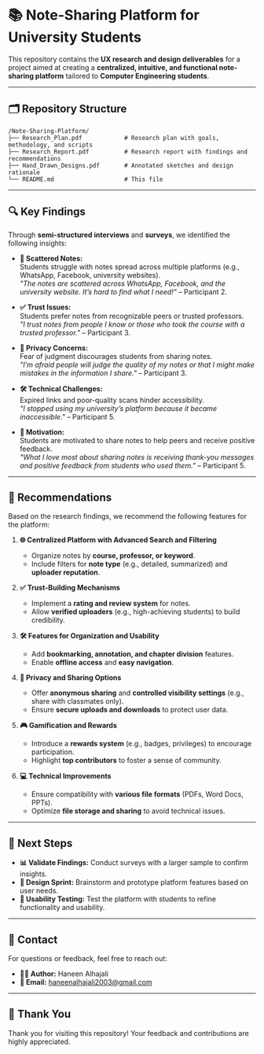 # 📚 Note-Sharing Platform for University Students  

This repository contains the **UX research and design deliverables** for a project aimed at creating a **centralized, intuitive, and functional note-sharing platform** tailored to **Computer Engineering students**.  

---

## 🗂️ Repository Structure  
```
/Note-Sharing-Platform/
├── Research_Plan.pdf            # Research plan with goals, methodology, and scripts
├── Research_Report.pdf          # Research report with findings and recommendations
├── Hand_Drawn_Designs.pdf       # Annotated sketches and design rationale
└── README.md                    # This file
```
---

## 🔍 Key Findings  

Through **semi-structured interviews** and **surveys**, we identified the following insights:  

- **📂 Scattered Notes:**  
  Students struggle with notes spread across multiple platforms (e.g., WhatsApp, Facebook, university websites).  
  *"The notes are scattered across WhatsApp, Facebook, and the university website. It’s hard to find what I need!"* – Participant 2.  

- **✅ Trust Issues:**  
  Students prefer notes from recognizable peers or trusted professors.  
  *"I trust notes from people I know or those who took the course with a trusted professor."* – Participant 3.  

- **👤 Privacy Concerns:**  
  Fear of judgment discourages students from sharing notes.  
  *"I’m afraid people will judge the quality of my notes or that I might make mistakes in the information I share."* – Participant 3.  

- **🛠️ Technical Challenges:**  
  Expired links and poor-quality scans hinder accessibility.  
  *"I stopped using my university’s platform because it became inaccessible."* – Participant 5.  

- **🌟 Motivation:**  
  Students are motivated to share notes to help peers and receive positive feedback.  
  *"What I love most about sharing notes is receiving thank-you messages and positive feedback from students who used them."* – Participant 5.  

---

## 🚀 Recommendations  

Based on the research findings, we recommend the following features for the platform:  

1. **🌐 Centralized Platform with Advanced Search and Filtering**  
   - Organize notes by **course, professor, or keyword**.  
   - Include filters for **note type** (e.g., detailed, summarized) and **uploader reputation**.  

2. **✅ Trust-Building Mechanisms**  
   - Implement a **rating and review system** for notes.  
   - Allow **verified uploaders** (e.g., high-achieving students) to build credibility.  

3. **🛠️ Features for Organization and Usability**  
   - Add **bookmarking, annotation, and chapter division** features.  
   - Enable **offline access** and **easy navigation**.  

4. **👤 Privacy and Sharing Options**  
   - Offer **anonymous sharing** and **controlled visibility settings** (e.g., share with classmates only).  
   - Ensure **secure uploads and downloads** to protect user data.  

5. **🎮 Gamification and Rewards**  
   - Introduce a **rewards system** (e.g., badges, privileges) to encourage participation.  
   - Highlight **top contributors** to foster a sense of community.  

6. **💻 Technical Improvements**  
   - Ensure compatibility with **various file formats** (PDFs, Word Docs, PPTs).  
   - Optimize **file storage and sharing** to avoid technical issues.  

---

## 📅 Next Steps  

- **📊 Validate Findings:** Conduct surveys with a larger sample to confirm insights.  
- **🎨 Design Sprint:** Brainstorm and prototype platform features based on user needs.  
- **🧪 Usability Testing:** Test the platform with students to refine functionality and usability.  

---

## 📧 Contact  

For questions or feedback, feel free to reach out:  
- **👩‍💻 Author:** Haneen Alhajali  
- **📩 Email:** haneenalhajali2003@gmail.com  

---

## 🙏 Thank You  

Thank you for visiting this repository! Your feedback and contributions are highly appreciated.  
